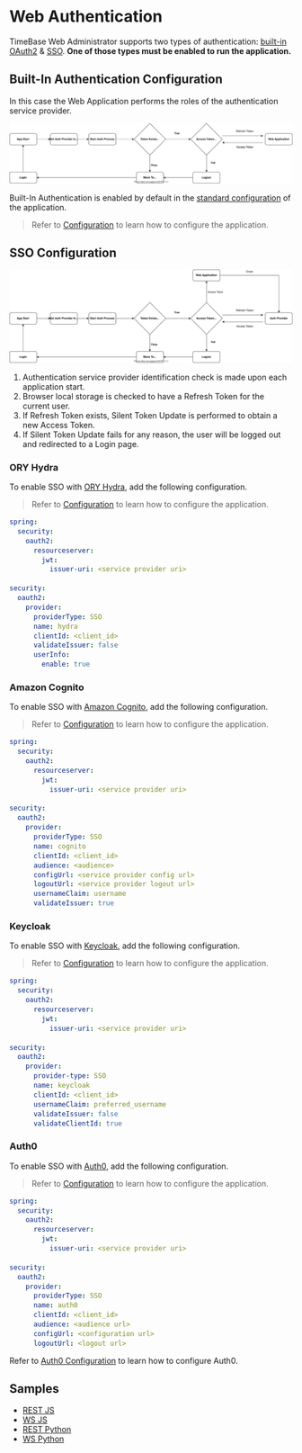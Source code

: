 # Web Authentication 

TimeBase Web Administrator supports two types of authentication: [built-in OAuth2](#built-in-authentication-configuration) & [SSO](#sso-configuration). **One of those types must be enabled to run the application.**

## Built-In Authentication Configuration

In this case the Web Application performs the roles of the authentication service provider. 

![](/img/tb_auth2.svg)

Built-In Authentication is enabled by default in the [standard configuration](https://github.com/epam/TimebaseWS/blob/main/java/ws-server/src/main/resources/application.yaml) of the application. 

> Refer to [Configuration](https://github.com/epam/TimebaseWS/blob/main/guide/configuration.md) to learn how to configure the application.

## SSO Configuration

![](/img/tb_auth.svg)

1. Authentication service provider identification check is made upon each application start.
2. Browser local storage is checked to have a Refresh Token for the current user.
3. If Refresh Token exists, Silent Token Update is performed to obtain a new Access Token.
4. If Silent Token Update fails for any reason, the user will be logged out and redirected to a Login page.

### ORY Hydra

To enable SSO with [ORY Hydra](https://www.ory.sh/hydra/), add the following configuration. 

> Refer to [Configuration](https://github.com/epam/TimebaseWS/blob/main/guide/configuration.md) to learn how to configure the application.

```yaml
spring:
  security:
    oauth2:
      resourceserver:
        jwt:
          issuer-uri: <service provider uri>

security:
  oauth2:
    provider:
      providerType: SSO
      name: hydra
      clientId: <client_id>
      validateIssuer: false
      userInfo:
        enable: true
```

### Amazon Cognito 

To enable SSO with [Amazon Cognito](https://aws.amazon.com/cognito/?nc1=h_ls), add the following configuration. 

> Refer to [Configuration](https://github.com/epam/TimebaseWS/blob/main/guide/configuration.md) to learn how to configure the application.

```yaml
spring:
  security:
    oauth2:
      resourceserver:
        jwt:
          issuer-uri: <service provider uri>

security:
  oauth2:
    provider:
      providerType: SSO
      name: cognito
      clientId: <client_id>
      audience: <audience>
      configUrl: <service provider config url>
      logoutUrl: <service provider logout url>
      usernameClaim: username
      validateIssuer: true
```

### Keycloak

To enable SSO with [Keycloak](https://www.keycloak.org/), add the following configuration. 

> Refer to [Configuration](https://github.com/epam/TimebaseWS/blob/main/guide/configuration.md) to learn how to configure the application.

```yaml
spring:
  security:
    oauth2:
      resourceserver:
        jwt:
          issuer-uri: <service provider uri>

security:
  oauth2:
    provider:
      provider-type: SSO
      name: keycloak
      clientId: <client_id>
      usernameClaim: preferred_username
      validateIssuer: false
      validateClientId: true
```

### Auth0

To enable SSO with [Auth0](https://auth0.com/), add the following configuration. 

> Refer to [Configuration](https://github.com/epam/TimebaseWS/blob/main/guide/configuration.md) to learn how to configure the application.

```yaml
spring:
  security:
    oauth2:
      resourceserver:
        jwt:
          issuer-uri: <service provider uri>

security:
  oauth2:
    provider:
      providerType: SSO
      name: auth0
      clientId: <client_id>
      audience: <audience url>
      configUrl: <configuration url>
      logoutUrl: <logout url>
```

Refer to [Auth0 Configuration](https://github.com/epam/TimebaseWS/tree/main/guide/authentication/auth0.md) to learn how to configure Auth0.

## Samples 

* [REST JS](https://github.com/epam/TimebaseWS/blob/main-1.0/samples/js/simpleRest_TokenAuth.js) 
* [WS JS](https://github.com/epam/TimebaseWS/blob/main-1.0/samples/js/simpleWs_TokenAuth.js) 
* [REST Python](https://github.com/epam/TimebaseWS/tree/main-1.0/samples/python/simple_rest_client.py) 
* [WS Python](https://github.com/epam/TimebaseWS/tree/main-1.0/samples/python/simple_ws_client.py) 